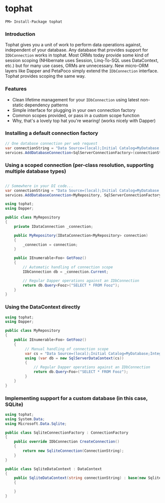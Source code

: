 # tophat

```
PM> Install-Package tophat
```

### Introduction
Tophat gives you a unit of work to perform data operations against, independent of your database.
Any database that provides support for `IDbConnection` works in tophat. Most ORMs today provide
some kind of session scoping (NHibernate uses Session, Linq-To-SQL uses DataContext, etc.) but
for many use cases, ORMs are unnecessary. New micro-ORM layers like Dapper and PetaPoco simply extend
the `IDbConnection` interface. Tophat provides scoping the same way.

### Features

* Clean lifetime management for your `IDbConnection` using latest non-static dependency patterns
* Simple interface for plugging in your own connection factory
* Common scopes provided, or pass in a custom scope function
* Why, that's a lovely top hat you're wearing! (works nicely with Dapper) 

### Installing a default connection factory

```csharp
// One database connection per web request
var connectionString = "Data Source=(local);Initial Catalog=MyDatabase;Integrated Security=true";
services.AddDatabaseConnection<SqlServerConnectionFactory>(connectionString, ConnectionScope.ByRequest);
```

### Using a scoped connection (per-class resolution, supporting multiple database types)
```csharp

// Somewhere in your DI code...
var connectionString = "Data Source=(local);Initial Catalog=MyDatabase;Integrated Security=true";
services.AddDatabaseConnection<MyRepository, SqlServerConnectionFactory>(connectionString, ConnectionScope.ByRequest);

using tophat;
using Dapper;

public class MyRepository
{
    private IDataConnection _connection;

    public MyRepository(IDataConnection<MyRepository> connection)
    {
        _connection = connection;
    }

    public IEnumerable<Foo> GetFooz()
	{
		// Automatic handling of connection scope
		IDbConnection db = _connection.Current;

		// Regular Dapper operations against an IDbConnection
		return db.Query<Fooz>("SELECT * FROM Fooz");
	}
}
```

### Using the DataContext directly
```csharp
using tophat;
using Dapper;

public class MyRepository
{
    public IEnumerable<Foo> GetFooz()
	{
	     // Manual handling of connection scope
		 var cs = "Data Source=(local);Initial Catalog=MyDatabase;Integrated Security=true";
         using (var db = new SqlServerDataContext(cs))
         {
             // Regular Dapper operations against an IDbConnection
		     return db.Query<Foo>("SELECT * FROM Fooz");
         }		
	}
}
```

### Implementing support for a custom database (in this case, SQLite)
```csharp
using tophat;
using System.Data;
using Microsoft.Data.Sqlite;

public class SqliteConnectionFactory : ConnectionFactory
{
    public override IDbConnection CreateConnection()
    {
        return new SqliteConnection(ConnectionString);
    }
}

public class SqliteDataContext : DataContext
{
    public SqliteDataContext(string connectionString) : base(new SqliteConnectionFactory { ConnectionString = connectionString })
    {

    }
}
```